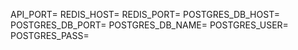 API_PORT=
REDIS_HOST=
REDIS_PORT=
POSTGRES_DB_HOST=
POSTGRES_DB_PORT=
POSTGRES_DB_NAME=
POSTGRES_USER=
POSTGRES_PASS=
